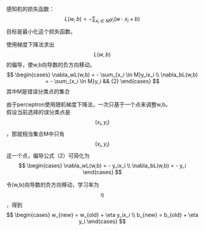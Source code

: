 感知机的损失函数：  
$$
L(w, b) = - \sum_{x_i \in M}y_i (w \cdot x_i + b)
$$
目标是最小化这个损失函数。  

使用梯度下降法求出$$L(w,b)$$的偏导，使w,b向导数的负方向移动。  
$$
\begin{cases}
\nabla_wL(w,b) = - \sum_{x_i \in M}y_ix_i \\
\nabla_bL(w,b) = - \sum_{x_i \in M}y_i && {2}
\end{cases}
$$
其中M是错误分类点的集合

由于perceptron使用随机梯度下降法，一次只基于一个点来调整w,b。  
假设当前选择的误分类点是$$(x_i, y_i)$$，那就相当集合M中只有$$(x_i, y_i)$$这一个点，偏导公式（2）可简化为  
$$
\begin{cases}
\nabla_wL(w,b) = - y_ix_i \\
\nabla_bL(w,b) = - y_i
\end{cases}
$$

令(w,b)向导数的负方向移动，学习率为$$\eta$$，得到  
$$
\begin{cases}
w_{new} = w_{old} + \eta y_ix_i \\
b_{new} = b_{old} + \eta y_i
\end{cases}
$$